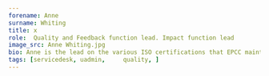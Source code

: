 ```yaml
---
forename: Anne
surname: Whiting
title: x
role:  Quality and Feedback function lead. Impact function lead 
image_src: Anne Whiting.jpg
bio: Anne is the lead on the various ISO certifications that EPCC maintains in quality, information security and with business continuity and disaster recovery coming soon.   She is a member of the service desk and uadmin team, dealing with user support, and leads on feedback and impact activities.  In her spare time Anne is a keen potter.
tags: [servicedesk, uadmin,     quality, ] 
---
```

